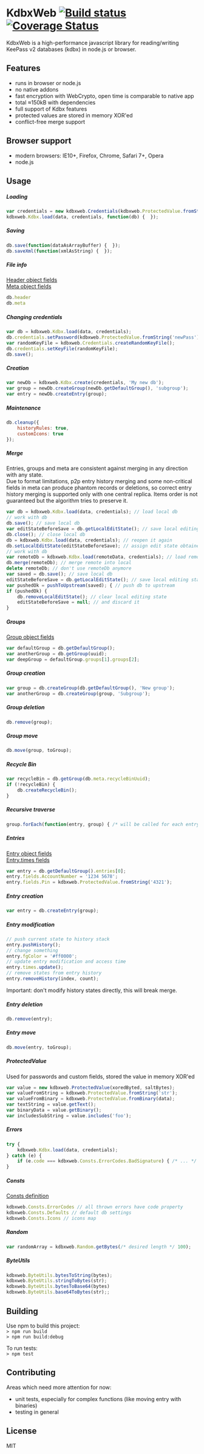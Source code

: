 # KdbxWeb [![Build status](https://travis-ci.org/antelle/kdbxweb.svg?branch=master)](https://travis-ci.org/antelle/kdbxweb) [![Coverage Status](https://coveralls.io/repos/antelle/kdbxweb/badge.svg?branch=master&service=github)](https://coveralls.io/github/antelle/kdbxweb?branch=master)

KdbxWeb is a high-performance javascript library for reading/writing KeePass v2 databases (kdbx) in node.js or browser.

## Features

- runs in browser or node.js
- no native addons
- fast encryption with WebCrypto, open time is comparable to native app
- total ≈150kB with dependencies
- full support of Kdbx features
- protected values are stored in memory XOR'ed
- conflict-free merge support

## Browser support

- modern browsers: IE10+, Firefox, Chrome, Safari 7+, Opera
- node.js

## Usage

##### Loading

```javascript
var credentials = new kdbxweb.Credentials(kdbxweb.ProtectedValue.fromString('demo'), keyFileArrayBuffer);
kdbxweb.Kdbx.load(data, credentials, function(db) {  });
```

##### Saving

```javascript
db.save(function(dataAsArrayBuffer) {  });
db.saveXml(function(xmlAsString) {  });
```

##### File info
[Header object fields](https://github.com/antelle/kdbxweb/blob/master/lib/format/kdbx-header.js#L26)  
[Meta object fields](https://github.com/antelle/kdbxweb/blob/master/lib/format/kdbx-meta.js#L15)  
```javascript
db.header
db.meta
```

##### Changing credentials
```javascript
var db = kdbxweb.Kdbx.load(data, credentials);
db.credentials.setPassword(kdbxweb.ProtectedValue.fromString('newPass'));
var randomKeyFile = kdbxweb.Credentials.createRandomKeyFile();
db.credentials.setKeyFile(randomKeyFile);
db.save();
```

##### Creation

```javascript
var newDb = kdbxweb.Kdbx.create(credentials, 'My new db');
var group = newDb.createGroup(newDb.getDefaultGroup(), 'subgroup');
var entry = newDb.createEntry(group);
```

##### Maintenance

```javascript
db.cleanup({
    historyRules: true,
    customIcons: true
});
```

##### Merge

Entries, groups and meta are consistent against merging in any direction with any state.  
Due to format limitations, p2p entry history merging and some non-critical fields in meta can produce phantom records or deletions, 
so correct entry history merging is supported only with one central replica. Items order is not guaranteed but the algorithm tries to preserve it.
```javascript
var db = kdbxweb.Kdbx.load(data, credentials); // load local db
// work with db
db.save(); // save local db
var editStateBeforeSave = db.getLocalEditState(); // save local editing state (serializable to JSON)
db.close(); // close local db
db = kdbxweb.Kdbx.load(data, credentials); // reopen it again
db.setLocalEditState(editStateBeforeSave); // assign edit state obtained before save
// work with db
var remoteDb = kdbxweb.Kdbx.load(remoteData, credentials); // load remote db
db.merge(remoteDb); // merge remote into local
delete remoteDb; // don't use remoteDb anymore
var saved = db.save(); // save local db
editStateBeforeSave = db.getLocalEditState(); // save local editing state again
var pushedOk = pushToUpstream(saved); { // push db to upstream
if (pushedOk) {
    db.removeLocalEditState(); // clear local editing state
    editStateBeforeSave = null; // and discard it
}
```

##### Groups
[Group object fields](https://github.com/antelle/kdbxweb/blob/master/lib/format/kdbx-group.js#L14)
```javascript
var defaultGroup = db.getDefaultGroup();
var anotherGroup = db.getGroup(uuid);
var deepGroup = defaultGroup.groups[1].groups[2];
```

##### Group creation
```javascript
var group = db.createGroup(db.getDefaultGroup(), 'New group');
var anotherGroup = db.createGroup(group, 'Subgroup');
```

##### Group deletion
```javascript
db.remove(group);
```

##### Group move
```javascript
db.move(group, toGroup);
```

##### Recycle Bin
```javascript
var recycleBin = db.getGroup(db.meta.recycleBinUuid);
if (!recycleBin) {
    db.createRecycleBin();
}
```

##### Recursive traverse
```javascript
group.forEach(function(entry, group) { /* will be called for each entry or group */ });
```

##### Entries
[Entry object fields](https://github.com/antelle/kdbxweb/blob/master/lib/format/kdbx-entry.js#L16)  
[Entry.times fields](https://github.com/antelle/kdbxweb/blob/master/lib/format/kdbx-times.js#L10)  
```javascript
var entry = db.getDefaultGroup().entries[0];
entry.fields.AccountNumber = '1234 5678';
entry.fields.Pin = kdbxweb.ProtectedValue.fromString('4321');
```

##### Entry creation
```javascript
var entry = db.createEntry(group);
```

##### Entry modification
```javascript
// push current state to history stack
entry.pushHistory();
// change something
entry.fgColor = '#ff0000';
// update entry modification and access time
entry.times.update();
// remove states from entry history
entry.removeHistory(index, count);
```
Important: don't modify history states directly, this will break merge.

##### Entry deletion
```javascript
db.remove(entry);
```

##### Entry move
```javascript
db.move(entry, toGroup);
```

##### ProtectedValue
Used for passwords and custom fields, stored the value in memory XOR'ed  
```javascript
var value = new kdbxweb.ProtectedValue(xoredByted, saltBytes);
var valueFromString = kdbxweb.ProtectedValue.fromString('str');
var valueFromBinary = kdbxweb.ProtectedValue.fromBinary(data);
var textString = value.getText();
var binaryData = value.getBinary();
var includesSubString = value.includes('foo');
```

##### Errors
```javascript
try {
    kdbxweb.Kdbx.load(data, credentials);
} catch (e) {
    if (e.code === kdbxweb.Consts.ErrorCodes.BadSignature) { /* ... */ }
}
```

##### Consts
[Consts definition](https://github.com/antelle/kdbxweb/blob/master/lib/defs/consts.js)  
```javascript
kdbxweb.Consts.ErrorCodes // all thrown errors have code property
kdbxweb.Consts.Defaults // default db settings
kdbxweb.Consts.Icons // icons map
```

##### Random
```javascript
var randomArray = kdbxweb.Random.getBytes(/* desired length */ 100);
```

##### ByteUtils
```javascript
kdbxweb.ByteUtils.bytesToString(bytes);
kdbxweb.ByteUtils.stringToBytes(str);
kdbxweb.ByteUtils.bytesToBase64(bytes)
kdbxweb.ByteUtils.base64ToBytes(str);;
```

## Building

Use npm to build this project:  
`> npm run build`  
`> npm run build:debug`  


To run tests:  
`> npm test`  

## Contributing

Areas which need more attention for now: 

- unit tests, especially for complex functions (like moving entry with binaries)
- testing in general

## License

MIT
